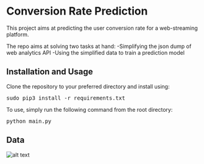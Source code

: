 # **Conversion Rate Prediction**

This project aims at predicting the user conversion rate for a web-streaming platform. 

The repo aims at solving two tasks at hand:
-Simplifying the json dump of web analytics API
-Using the simplified data to train a prediction model

## Installation and Usage

Clone the repository to your preferred directory and install using:
<pre>
sudo pip3 install -r requirements.txt
</pre>

To use, simply run the following command from the root directory:
<pre>
python main.py 
</pre>

## Data 


![alt text](https://github.com/iamrachitajain/User-Conversion-Rate-Prediction/tree/main/tables.png)

